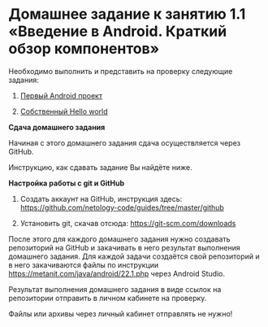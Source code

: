 # Домашнее задание к занятию 1.1 «Введение в Android. Краткий обзор компонентов»

Необходимо выполнить и представить на проверку следующие задания:

1. [Первый Android проект](https://github.com/netology-code/and-homeworks/tree/master/1.1.android-components/1.1.1)

2. [Собственный Hello world](https://github.com/netology-code/and-homeworks/tree/master/1.1.android-components/1.1.2)




**Сдача домашнего задания**

Начиная с этого домашнего задания сдача осуществляется через GitHub.

Инструкцию, как сдавать задание Вы найдёте ниже.


**Настройка работы с git и GitHub**

1. Создать аккаунт на GitHub, инструкция здесь: https://github.com/netology-code/guides/tree/master/github

2. Установить git, скачав отсюда: https://git-scm.com/downloads

После этого для каждого домашнего задания нужно создавать репозиторий на GitHub и закачивать в него результат выполнения домашнего задания. Для каждой задачи создаётся свой репозиторий и в него закачиваются файлы по инструкции https://metanit.com/java/android/22.1.php  через Android Studio.


Результат выполнения домашнего задания в виде ссылок на репозитории отправить в личном кабинете на проверку.

Файлы или архивы через личный кабинет отправлять не нужно!
